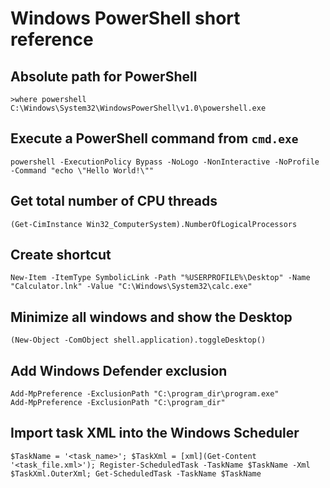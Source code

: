 # Windows PowerShell short reference

## Absolute path for PowerShell

```text
>where powershell
C:\Windows\System32\WindowsPowerShell\v1.0\powershell.exe
```

## Execute a PowerShell command from `cmd.exe`

```shell script
powershell -ExecutionPolicy Bypass -NoLogo -NonInteractive -NoProfile -Command "echo \"Hello World!\""
```

## Get total number of CPU threads

```shell script
(Get-CimInstance Win32_ComputerSystem).NumberOfLogicalProcessors
```

## Create shortcut

```shell script
New-Item -ItemType SymbolicLink -Path "%USERPROFILE%\Desktop" -Name "Calculator.lnk" -Value "C:\Windows\System32\calc.exe"
```

## Minimize all windows and show the Desktop

```shell script
(New-Object -ComObject shell.application).toggleDesktop()
```

## Add Windows Defender exclusion

```shell script
Add-MpPreference -ExclusionPath "C:\program_dir\program.exe"
Add-MpPreference -ExclusionPath "C:\program_dir"
```

## Import task XML into the Windows Scheduler

```shell script
$TaskName = '<task_name>'; $TaskXml = [xml](Get-Content '<task_file.xml>'); Register-ScheduledTask -TaskName $TaskName -Xml $TaskXml.OuterXml; Get-ScheduledTask -TaskName $TaskName
```
